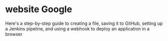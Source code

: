 # website Google


Here's a step-by-step guide to creating a file, saving it to GitHub, setting up a Jenkins pipeline, and using a webhook to deploy an application in a browser

